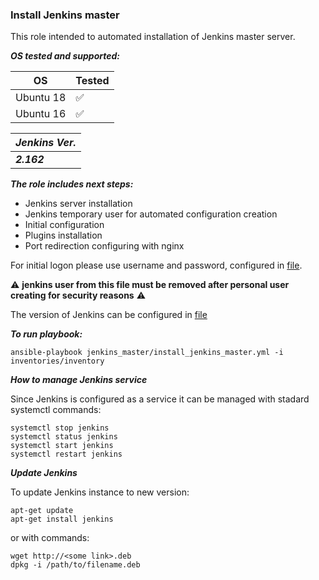 ### Install Jenkins master

This role intended to automated installation of Jenkins master server.

***OS tested and supported:***

| OS   | Tested  |
|---|---|
| Ubuntu 18  |  :white_check_mark: |
| Ubuntu 16  |  :white_check_mark: | 

| ***Jenkins Ver.***|
|---|
| ***2.162***  | 

***The role includes next steps:***

- Jenkins server installation
- Jenkins temporary user for automated configuration creation
- Initial configuration
- Plugins installation
- Port redirection configuring with nginx

For initial logon please use username and password, configured in [file](https://stash.playtika.com/projects/JB/repos/jenkins_automation/browse/jenkins_master/roles/jenkins_master/defaults/main.yml?at=wip_develop).

:warning: **jenkins user from this file must be removed after personal user creating for security reasons** :warning: 

The version of Jenkins can be configured in [file](https://stash.playtika.com/projects/JB/repos/jenkins_automation/browse/jenkins_master/roles/jenkins_master/vars/main.yml?at=refs%2Fheads%2Fwip_develop)

***To run playbook:***
```
ansible-playbook jenkins_master/install_jenkins_master.yml -i inventories/inventory
```

***How to manage Jenkins service***

Since Jenkins is configured as a service it can be managed with stadard systemctl commands:
```
systemctl stop jenkins
systemctl status jenkins
systemctl start jenkins
systemctl restart jenkins
```

***Update Jenkins***

To update Jenkins instance to new version:
```
apt-get update
apt-get install jenkins
```
or with commands:
```
wget http://<some link>.deb
dpkg -i /path/to/filename.deb
```


